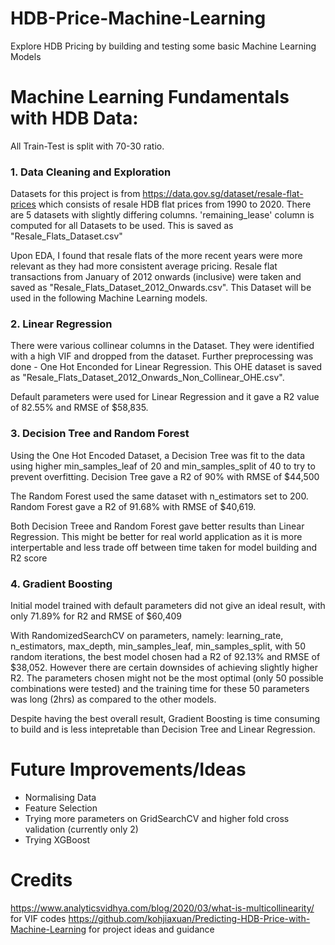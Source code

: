 # HDB-Price-Machine-Learning
Explore HDB Pricing by building and testing some basic Machine Learning Models

# Machine Learning Fundamentals with HDB Data:
All Train-Test is split with 70-30 ratio.

### 1. Data Cleaning and Exploration
Datasets for this project is from https://data.gov.sg/dataset/resale-flat-prices which consists of resale HDB flat prices from 1990 to 2020.
There are 5 datasets with slightly differing columns. 'remaining_lease' column is computed for all Datasets to be used. This is saved as "Resale_Flats_Dataset.csv"

Upon EDA, I found that resale flats of the more recent years were more relevant as they had more consistent average pricing. Resale flat transactions from January of 2012 onwards (inclusive) were taken and saved as "Resale_Flats_Dataset_2012_Onwards.csv". This Dataset will be used in the following Machine Learning models.

### 2. Linear Regression
There were various collinear columns in the Dataset. They were identified with a high VIF and dropped from the dataset.
Further preprocessing was done - One Hot Enconded for Linear Regression. This OHE dataset is saved as "Resale_Flats_Dataset_2012_Onwards_Non_Collinear_OHE.csv".

Default parameters were used for Linear Regression and it gave a R2 value of 82.55% and RMSE of $58,835.

### 3. Decision Tree and Random Forest
Using the One Hot Encoded Dataset, a Decision Tree was fit to the data using higher min_samples_leaf of 20 and min_samples_split of 40 to try to prevent overfitting.
Decision Tree gave a R2 of 90% with RMSE of $44,500

The Random Forest used the same dataset with n_estimators set to 200.
Random Forest gave a R2 of 91.68% with RMSE of $40,619.

Both Decision Treee and Random Forest gave better results than Linear Regression. This might be better for real world application as it is more interpertable and less trade off between time taken for model building and R2 score

### 4. Gradient Boosting
Initial model trained with default parameters did not give an ideal result, with only 71.89% for R2 and RMSE of $60,409

With RandomizedSearchCV on parameters, namely: learning_rate, n_estimators, max_depth, min_samples_leaf, min_samples_split,
with 50 random iterations, the best model chosen had a R2 of 92.13% and RMSE of $38,052.
However there are certain downsides of achieving slightly higher R2. The parameters chosen might not be the most optimal (only 50 possible combinations were tested) and the training time for these 50 parameters was long (2hrs) as compared to the other models.

Despite having the best overall result, Gradient Boosting is time consuming to build and is less intepretable than Decision Tree and Linear Regression.

# Future Improvements/Ideas
- Normalising Data
- Feature Selection
- Trying more parameters on GridSearchCV and higher fold cross validation (currently only 2)
- Trying XGBoost

# Credits
https://www.analyticsvidhya.com/blog/2020/03/what-is-multicollinearity/ for VIF codes
https://github.com/kohjiaxuan/Predicting-HDB-Price-with-Machine-Learning for project ideas and guidance
